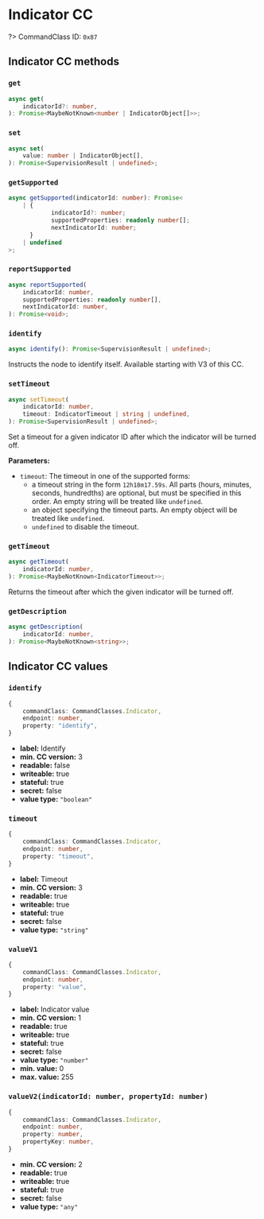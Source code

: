 # Indicator CC

?> CommandClass ID: `0x87`

## Indicator CC methods

### `get`

```ts
async get(
	indicatorId?: number,
): Promise<MaybeNotKnown<number | IndicatorObject[]>>;
```

### `set`

```ts
async set(
	value: number | IndicatorObject[],
): Promise<SupervisionResult | undefined>;
```

### `getSupported`

```ts
async getSupported(indicatorId: number): Promise<
	| {
			indicatorId?: number;
			supportedProperties: readonly number[];
			nextIndicatorId: number;
	  }
	| undefined
>;
```

### `reportSupported`

```ts
async reportSupported(
	indicatorId: number,
	supportedProperties: readonly number[],
	nextIndicatorId: number,
): Promise<void>;
```

### `identify`

```ts
async identify(): Promise<SupervisionResult | undefined>;
```

Instructs the node to identify itself. Available starting with V3 of this CC.

### `setTimeout`

```ts
async setTimeout(
	indicatorId: number,
	timeout: IndicatorTimeout | string | undefined,
): Promise<SupervisionResult | undefined>;
```

Set a timeout for a given indicator ID after which the indicator will be turned off.

**Parameters:**

-   `timeout`: The timeout in one of the supported forms:
    -   a timeout string in the form `12h18m17.59s`. All parts (hours, minutes, seconds, hundredths) are optional, but must be specified in this order. An empty string will be treated like `undefined`.
    -   an object specifying the timeout parts. An empty object will be treated like `undefined`.
    -   `undefined` to disable the timeout.

### `getTimeout`

```ts
async getTimeout(
	indicatorId: number,
): Promise<MaybeNotKnown<IndicatorTimeout>>;
```

Returns the timeout after which the given indicator will be turned off.

### `getDescription`

```ts
async getDescription(
	indicatorId: number,
): Promise<MaybeNotKnown<string>>;
```

## Indicator CC values

### `identify`

```ts
{
	commandClass: CommandClasses.Indicator,
	endpoint: number,
	property: "identify",
}
```

-   **label:** Identify
-   **min. CC version:** 3
-   **readable:** false
-   **writeable:** true
-   **stateful:** true
-   **secret:** false
-   **value type:** `"boolean"`

### `timeout`

```ts
{
	commandClass: CommandClasses.Indicator,
	endpoint: number,
	property: "timeout",
}
```

-   **label:** Timeout
-   **min. CC version:** 3
-   **readable:** true
-   **writeable:** true
-   **stateful:** true
-   **secret:** false
-   **value type:** `"string"`

### `valueV1`

```ts
{
	commandClass: CommandClasses.Indicator,
	endpoint: number,
	property: "value",
}
```

-   **label:** Indicator value
-   **min. CC version:** 1
-   **readable:** true
-   **writeable:** true
-   **stateful:** true
-   **secret:** false
-   **value type:** `"number"`
-   **min. value:** 0
-   **max. value:** 255

### `valueV2(indicatorId: number, propertyId: number)`

```ts
{
	commandClass: CommandClasses.Indicator,
	endpoint: number,
	property: number,
	propertyKey: number,
}
```

-   **min. CC version:** 2
-   **readable:** true
-   **writeable:** true
-   **stateful:** true
-   **secret:** false
-   **value type:** `"any"`
